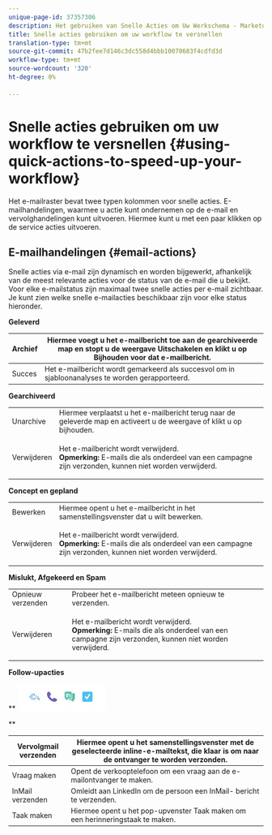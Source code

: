 ```yaml
---
unique-page-id: 37357306
description: Het gebruiken van Snelle Acties om Uw Werkschema - Marketo Docs - de Documentatie van het Product te versnellen
title: Snelle acties gebruiken om uw workflow te versnellen
translation-type: tm+mt
source-git-commit: 47b2fee7d146c3dc558d4bbb10070683f4cdfd3d
workflow-type: tm+mt
source-wordcount: '320'
ht-degree: 0%

---
```



# Snelle acties gebruiken om uw workflow te versnellen {#using-quick-actions-to-speed-up-your-workflow}

Het e-mailraster bevat twee typen kolommen voor snelle acties. E-mailhandelingen, waarmee u actie kunt ondernemen op de e-mail en vervolghandelingen kunt uitvoeren. Hiermee kunt u met een paar klikken op de service acties uitvoeren.

## E-mailhandelingen {#email-actions}

Snelle acties via e-mail zijn dynamisch en worden bijgewerkt, afhankelijk van de meest relevante acties voor de status van de e-mail die u bekijkt. Voor elke e-mailstatus zijn maximaal twee snelle acties per e-mail zichtbaar. Je kunt zien welke snelle e-mailacties beschikbaar zijn voor elke status hieronder.

**Geleverd**

| Archief | Hiermee voegt u het e-mailbericht toe aan de gearchiveerde map en stopt u de weergave Uitschakelen en klikt u op Bijhouden voor dat e-mailbericht. |
|---|---|
| Succes | Het e-mailbericht wordt gemarkeerd als succesvol om in sjabloonanalyses te worden gerapporteerd. |

**Gearchiveerd**

<table> 
 <colgroup> 
  <col> 
  <col> 
 </colgroup> 
 <tbody> 
  <tr> 
   <td>Unarchive</td> 
   <td>Hiermee verplaatst u het e-mailbericht terug naar de geleverde map en activeert u de weergave of klikt u op bijhouden.</td> 
  </tr> 
  <tr> 
   <td>Verwijderen</td> 
   <td><p>Het e-mailbericht wordt verwijderd.<br><strong>Opmerking:</strong> E-mails die als onderdeel van een campagne zijn verzonden, kunnen niet worden verwijderd.</p></td> 
  </tr> 
 </tbody> 
</table>

**Concept en gepland**

<table> 
 <colgroup> 
  <col> 
  <col> 
 </colgroup> 
 <tbody> 
  <tr> 
   <td>Bewerken</td> 
   <td>Hiermee opent u het e-mailbericht in het samenstellingsvenster dat u wilt bewerken.</td> 
  </tr> 
  <tr> 
   <td>Verwijderen</td> 
   <td><p>Het e-mailbericht wordt verwijderd.<br><strong>Opmerking:</strong> E-mails die als onderdeel van een campagne zijn verzonden, kunnen niet worden verwijderd.</p></td> 
  </tr> 
 </tbody> 
</table>

**Mislukt, Afgekeerd en Spam**

<table> 
 <colgroup> 
  <col> 
  <col> 
 </colgroup> 
 <tbody> 
  <tr> 
   <td>Opnieuw verzenden</td> 
   <td>Probeer het e-mailbericht meteen opnieuw te verzenden.</td> 
  </tr> 
  <tr> 
   <td>Verwijderen</td> 
   <td><p>Het e-mailbericht wordt verwijderd.<br><strong>Opmerking:</strong> E-mails die als onderdeel van een campagne zijn verzonden, kunnen niet worden verwijderd.</p></td> 
  </tr> 
 </tbody> 
</table>

**Follow-upacties**

** ![](assets/using-quick-actions-to-speed-up-your-workflow-1.png)

**

| Vervolgmail verzenden | Hiermee opent u het samenstellingsvenster met de geselecteerde inline-e-mailtekst, die klaar is om naar de ontvanger te worden verzonden. |
|---|---|
| Vraag maken | Opent de verkooptelefoon om een vraag aan de e-mailontvanger te maken. |
| InMail verzenden | Omleidt aan LinkedIn om de persoon een InMail- bericht te verzenden. |
| Taak maken | Hiermee opent u het pop-upvenster Taak maken om een herinneringstaak te maken. |


